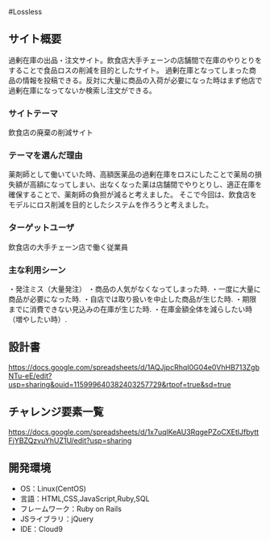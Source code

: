  #Lossless

## サイト概要
過剰在庫の出品・注文サイト。飲食店大手チェーンの店舗間で在庫のやりとりをすることで食品ロスの削減を目的としたサイト。
過剰在庫となってしまった商品の情報を投稿できる。反対に大量に商品の入荷が必要になった時はまず他店で過剰在庫になってないか検索し注文ができる。

### サイトテーマ
飲食店の廃棄の削減サイト

### テーマを選んだ理由
薬剤師として働いていた時、高額医薬品の過剰在庫をロスにしたことで薬局の損失額が高額になってしまい、出なくなった薬は店舗間でやりとりし、適正在庫を確保することで、薬剤師の負担が減ると考えました。
そこで今回は、飲食店をモデルにロス削減を目的としたシステムを作ろうと考えました。

### ターゲットユーザ
飲食店の大手チェーン店で働く従業員

### 主な利用シーン
・発注ミス（大量発注）
・商品の人気がなくなってしまった時.
・一度に大量に商品が必要になった時.
・自店では取り扱いを中止した商品が生じた時.
・期限までに消費できない見込みの在庫が生じた時.
・在庫金額全体を減らしたい時（増やしたい時）.


## 設計書
https://docs.google.com/spreadsheets/d/1AQJjpcRhqI0G04e0VhHB713ZgbNTu-eE/edit?usp=sharing&ouid=115999640382403257729&rtpof=true&sd=true

## チャレンジ要素一覧
https://docs.google.com/spreadsheets/d/1x7uqlKeAU3RqgePZoCXEtlJfbyttFjYBZQzvuYhUZ1U/edit?usp=sharing

## 開発環境
- OS：Linux(CentOS)
- 言語：HTML,CSS,JavaScript,Ruby,SQL
- フレームワーク：Ruby on Rails
- JSライブラリ：jQuery
- IDE：Cloud9

